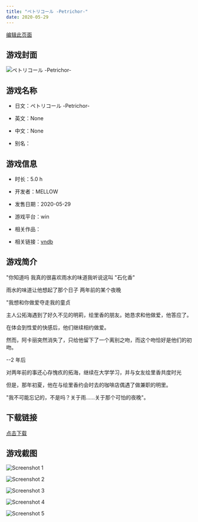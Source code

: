 ```yaml
---
title: "ペトリコール -Petrichor-"
date: 2020-05-29
---
```

[编辑此页面](https://github.com/ACG-3/ADV3-source/blob/main/source/_posts/games/%E3%83%9A%E3%83%88%E3%83%AA%E3%82%B3%E3%83%BC%E3%83%AB%20-Petrichor-.md)

## 游戏封面

![ペトリコール -Petrichor-](https%3A//pan.timero.xyz/onedrive/img_lib_001/%E3%83%9A%E3%83%88%E3%83%AA%E3%82%B3%E3%83%BC%E3%83%AB%20-Petrichor-_cover.avif)


## 游戏名称

- 日文：ペトリコール -Petrichor-
- 英文：None
- 中文：None

- 别名：


## 游戏信息

- 时长：5.0 h
- 开发者：MELLOW
- 发售日期：2020-05-29
- 游戏平台：win
- 相关作品：

- 相关链接：[vndb](https://vndb.org/v27333)


## 游戏简介

"你知道吗 我真的很喜欢雨水的味道我听说这叫 "石化香"

雨水的味道让他想起了那个日子 两年前的某个夜晚

"我想和你做爱夺走我的童贞

主人公拓海遇到了好久不见的明莉，绘里香的朋友。她恳求和他做爱，他答应了。

在体会到性爱的快感后，他们继续相约做爱。

然而，阿卡丽突然消失了，只给他留下了一个离别之吻，而这个吻恰好是他们的初吻。

--2 年后

对两年前的事还心存愧疚的拓海，继续在大学学习，并与女友绘里香共度时光

但是，那年初夏，他在与绘里香约会时去的咖啡店偶遇了做兼职的明里。

"我不可能忘记的，不是吗？关于雨......关于那个可怕的夜晚"。


## 下载链接

[点击下载](https://pan.timero.xyz/onedrive/adv_lib_001/%E3%83%9A%E3%83%88%E3%83%AA%E3%82%B3%E3%83%BC%E3%83%AB%20-Petrichor-)


## 游戏截图


![Screenshot 1](https%3A//pan.timero.xyz/onedrive/img_lib_001/%E3%83%9A%E3%83%88%E3%83%AA%E3%82%B3%E3%83%BC%E3%83%AB%20-Petrichor-_Screenshot_1.avif)

![Screenshot 2](https%3A//pan.timero.xyz/onedrive/img_lib_001/%E3%83%9A%E3%83%88%E3%83%AA%E3%82%B3%E3%83%BC%E3%83%AB%20-Petrichor-_Screenshot_2.avif)

![Screenshot 3](https%3A//pan.timero.xyz/onedrive/img_lib_001/%E3%83%9A%E3%83%88%E3%83%AA%E3%82%B3%E3%83%BC%E3%83%AB%20-Petrichor-_Screenshot_3.avif)

![Screenshot 4](https%3A//pan.timero.xyz/onedrive/img_lib_001/%E3%83%9A%E3%83%88%E3%83%AA%E3%82%B3%E3%83%BC%E3%83%AB%20-Petrichor-_Screenshot_4.avif)

![Screenshot 5](https%3A//pan.timero.xyz/onedrive/img_lib_001/%E3%83%9A%E3%83%88%E3%83%AA%E3%82%B3%E3%83%BC%E3%83%AB%20-Petrichor-_Screenshot_5.avif)


